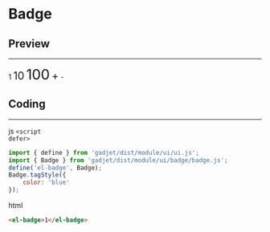 # Badge

## Preview
---
<div class="preview">
    <el-badge class="bg-blue">1</el-badge>
    <el-badge class="bg-green" style="font-size: 1.5em;">10</el-badge>
    <el-badge class="bg-yellow" style="font-size: 2em;">100</el-badge>
    <el-badge class="bg-red" style="font-size: 1.5em;">+</el-badge>
    <el-badge class="bg-purple">-</el-badge>
</div>

## Coding
---
<el-tag class="title-block">js <code>\<script defer></code></el-tag>
```js
import { define } from 'gadjet/dist/module/ui/ui.js';
import { Badge } from 'gadjet/dist/module/ui/badge/badge.js';
define('el-badge', Badge);
Badge.tagStyle({
    color: 'blue'
});
```

<el-tag class="title-block">html</el-tag>
```html
<el-badge>1</el-badge>
```